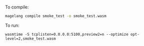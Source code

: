  
To compile:

```bash
magelang compile smoke_test -o smoke_test.wasm
```

To run:

```
wasmtime -S tcplisten=0.0.0.0:5100,preview2=n --optimize opt-level=2,smoke_test.wasm
```
